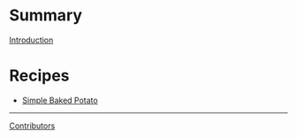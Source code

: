 # Summary

[Introduction](introduction.md)

# Recipes
- [Simple Baked Potato](recipes/simple-baked-potato.md)

-----------

[Contributors](misc/contributors.md)